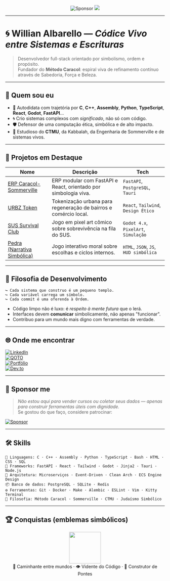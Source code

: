 <!-- README.md para github.com/walbarellos -->

<p align="center">
  <img src="https://img.shields.io/badge/Sponsor-%F0%9F%92%AA-red?style=for-the-badge" alt="Sponsor" />
  <a href="https://github.com/sponsors/walbarellos"><img src="https://img.shields.io/github/followers/walbarellos?label=Seguidores&style=for-the-badge" /></a>
</p>

---

# 🌀 Willian Albarello — *Códice Vivo entre Sistemas e Escrituras*

> Desenvolvedor full-stack orientado por simbolismo, ordem e propósito.  
> Fundador do **Método Caracol**: espiral viva de refinamento contínuo através de Sabedoria, Força e Beleza.

---

## 🧙 Quem sou eu

- 🧩 Autodidata com trajetória por **C**, **C++**, **Assembly**, **Python**, **TypeScript**, **React**, **Godot**, **FastAPI**...
- 🌀 Crio sistemas complexos com *significado*, não só com código.
- 🛡️ Defensor de uma computação ética, simbólica e de alto impacto.
- 🧬 Estudioso do **CTMU**, da Kabbalah, da Engenharia de Sommerville e de sistemas vivos.

---

## 🔭 Projetos em Destaque

| Nome | Descrição | Tech |
|------|-----------|------|
| [ERP Caracol-Sommerville](https://github.com/walbarellos/Erp-Caracol) | ERP modular com FastAPI e React, orientado por simbologia viva. | `FastAPI`, `PostgreSQL`, `Tauri` |
| [URBZ Token](https://github.com/walbarellos/URBZ-Token) | Tokenização urbana para regeneração de bairros e comércio local. | `React`, `Tailwind`, `Design Ético` |
| [SUS Survival Club](https://github.com/walbarellos/sus-survival) | Jogo em pixel art cômico sobre sobrevivência na fila do SUS. | `Godot 4.x`, `PixelArt`, `Simulação` |
| [Pedra (Narrativa Simbólica)](https://github.com/walbarellos/text-game) | Jogo interativo moral sobre escolhas e ciclos internos. | `HTML`, `JSON`, `JS`, `HUD simbólica` |

---

## 📜 Filosofia de Desenvolvimento

```text
↪ Cada sistema que construo é um pequeno templo.
↪ Cada variável carrega um símbolo.
↪ Cada commit é uma oferenda à Ordem.
```

- Código limpo não é luxo: é *respeito à mente futura* que o lerá.
- Interfaces devem **comunicar** simbolicamente, não apenas "funcionar".
- Contribuo para um mundo mais digno com ferramentas de verdade.

---

## 🌐 Onde me encontrar

[![LinkedIn](https://img.shields.io/badge/LinkedIn-Willian_Albarello-0A66C2?style=flat&logo=linkedin&logoColor=white)](https://www.linkedin.com/in/willian-albarello-b96361103)  
[![QOTO](https://img.shields.io/badge/Mastodon-%40wepiphany%40qoto.org-purple?style=flat&logo=mastodon&logoColor=white)](https://qoto.org/@wepiphany)  
[![Portfólio](https://img.shields.io/badge/Portfólio-Paper.netlify.app-111111?style=flat&logo=netlify&logoColor=white)](https://walbarellos-paper.netlify.app)  
[![Dev.to](https://img.shields.io/badge/Dev.to-%40walbarello-0A0A0A?style=flat&logo=dev.to&logoColor=white)](https://dev.to/walbarello)  

---

## 🙏 Sponsor me

> *Não estou aqui para vender cursos ou coletar seus dados — apenas para construir ferramentas úteis com dignidade.*  
> Se gostou do que faço, considere patrocinar:

[![Sponsor](https://img.shields.io/badge/Sponsor-%F0%9F%92%AA-red?style=for-the-badge)](https://github.com/sponsors/walbarellos)

---

## 🛠️ Skills

```text
🧠 Linguagens: C · C++ · Assembly · Python · TypeScript · Bash · HTML · CSS · SQL
🧱 Frameworks: FastAPI · React · Tailwind · Godot · Jinja2 · Tauri · Node.js
🧬 Arquitetura: Microserviços · Event-Driven · Clean Arch · ECS Engine Design
📦 Banco de dados: PostgreSQL · SQLite · Redis
⚙️ Ferramentas: Git · Docker · Make · Alembic · ESLint · Vim · Kitty Terminal
🧙 Filosofia: Método Caracol · Sommerville · CTMU · Judaísmo Simbólico
```

---

## 🏆 Conquistas (emblemas simbólicos)

<p align="center">
  <img src="https://github.com/walbarellos.png" width="100" /><br />
  🧭 Caminhante entre mundos · 👁 Vidente do Código · 🧱 Construtor de Pontes
</p>
